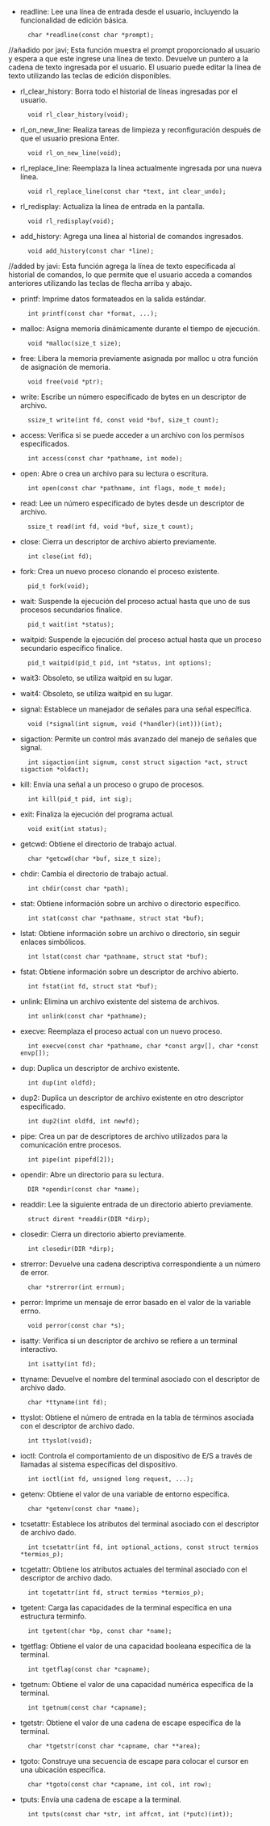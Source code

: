 - readline: Lee una línea de entrada desde el usuario, incluyendo la funcionalidad de edición básica.

		char *readline(const char *prompt);

//añadido por javi;
Esta función muestra el prompt proporcionado al usuario y espera a que este ingrese una línea de texto. Devuelve un puntero a la cadena de texto ingresada por el usuario. El usuario puede editar la línea de texto utilizando las teclas de edición disponibles.

- rl_clear_history: Borra todo el historial de líneas ingresadas por el usuario.

		void rl_clear_history(void);

- rl_on_new_line: Realiza tareas de limpieza y reconfiguración después de que el usuario presiona Enter.

		void rl_on_new_line(void);

- rl_replace_line: Reemplaza la línea actualmente ingresada por una nueva línea.

		void rl_replace_line(const char *text, int clear_undo);

- rl_redisplay: Actualiza la línea de entrada en la pantalla.

		void rl_redisplay(void);

- add_history: Agrega una línea al historial de comandos ingresados.

		void add_history(const char *line);
//added by javi:
 Esta función agrega la línea de texto especificada al historial de comandos, lo que permite que el usuario acceda a comandos anteriores utilizando las teclas de flecha arriba y abajo.
- printf: Imprime datos formateados en la salida estándar.

		int printf(const char *format, ...);

- malloc: Asigna memoria dinámicamente durante el tiempo de ejecución.

		void *malloc(size_t size);

- free: Libera la memoria previamente asignada por malloc u otra función de asignación de memoria.

		void free(void *ptr);

- write: Escribe un número especificado de bytes en un descriptor de archivo.

		ssize_t write(int fd, const void *buf, size_t count);

- access: Verifica si se puede acceder a un archivo con los permisos especificados.

		int access(const char *pathname, int mode);

- open: Abre o crea un archivo para su lectura o escritura.

		int open(const char *pathname, int flags, mode_t mode);

- read: Lee un número especificado de bytes desde un descriptor de archivo.

		ssize_t read(int fd, void *buf, size_t count);

- close: Cierra un descriptor de archivo abierto previamente.

		int close(int fd);

- fork: Crea un nuevo proceso clonando el proceso existente.

		pid_t fork(void);

- wait: Suspende la ejecución del proceso actual hasta que uno de sus procesos secundarios finalice.

		pid_t wait(int *status);

- waitpid: Suspende la ejecución del proceso actual hasta que un proceso secundario específico finalice.

		pid_t waitpid(pid_t pid, int *status, int options);

- wait3: Obsoleto, se utiliza waitpid en su lugar.

- wait4: Obsoleto, se utiliza waitpid en su lugar.

- signal: Establece un manejador de señales para una señal específica.

		void (*signal(int signum, void (*handler)(int)))(int);

- sigaction: Permite un control más avanzado del manejo de señales que signal.

		int sigaction(int signum, const struct sigaction *act, struct sigaction *oldact);

- kill: Envía una señal a un proceso o grupo de procesos.

		int kill(pid_t pid, int sig);

- exit: Finaliza la ejecución del programa actual.

		void exit(int status);

- getcwd: Obtiene el directorio de trabajo actual.

		char *getcwd(char *buf, size_t size);

- chdir: Cambia el directorio de trabajo actual.

		int chdir(const char *path);

- stat: Obtiene información sobre un archivo o directorio específico.

		int stat(const char *pathname, struct stat *buf);

- lstat: Obtiene información sobre un archivo o directorio, sin seguir enlaces simbólicos.

		int lstat(const char *pathname, struct stat *buf);

- fstat: Obtiene información sobre un descriptor de archivo abierto.

		int fstat(int fd, struct stat *buf);

- unlink: Elimina un archivo existente del sistema de archivos.

		int unlink(const char *pathname);

- execve: Reemplaza el proceso actual con un nuevo proceso.

		int execve(const char *pathname, char *const argv[], char *const envp[]);

- dup: Duplica un descriptor de archivo existente.

		int dup(int oldfd);

- dup2: Duplica un descriptor de archivo existente en otro descriptor especificado.

		int dup2(int oldfd, int newfd);

- pipe: Crea un par de descriptores de archivo utilizados para la comunicación entre procesos.

		int pipe(int pipefd[2]);

- opendir: Abre un directorio para su lectura.

		DIR *opendir(const char *name);

- readdir: Lee la siguiente entrada de un directorio abierto previamente.

		struct dirent *readdir(DIR *dirp);

- closedir: Cierra un directorio abierto previamente.

		int closedir(DIR *dirp);

- strerror: Devuelve una cadena descriptiva correspondiente a un número de error.

		char *strerror(int errnum);

- perror: Imprime un mensaje de error basado en el valor de la variable errno.

		void perror(const char *s);

- isatty: Verifica si un descriptor de archivo se refiere a un terminal interactivo.

		int isatty(int fd);

- ttyname: Devuelve el nombre del terminal asociado con el descriptor de archivo dado.

		char *ttyname(int fd);

- ttyslot: Obtiene el número de entrada en la tabla de términos asociada con el descriptor de archivo dado.

		int ttyslot(void);

- ioctl: Controla el comportamiento de un dispositivo de E/S a través de llamadas al sistema específicas del dispositivo.

		int ioctl(int fd, unsigned long request, ...);

- getenv: Obtiene el valor de una variable de entorno específica.

		char *getenv(const char *name);

- tcsetattr: Establece los atributos del terminal asociado con el descriptor de archivo dado.

		int tcsetattr(int fd, int optional_actions, const struct termios *termios_p);

- tcgetattr: Obtiene los atributos actuales del terminal asociado con el descriptor de archivo dado.

		int tcgetattr(int fd, struct termios *termios_p);

- tgetent: Carga las capacidades de la terminal específica en una estructura terminfo.

		int tgetent(char *bp, const char *name);

- tgetflag: Obtiene el valor de una capacidad booleana específica de la terminal.

		int tgetflag(const char *capname);

- tgetnum: Obtiene el valor de una capacidad numérica específica de la terminal.

		int tgetnum(const char *capname);

- tgetstr: Obtiene el valor de una cadena de escape específica de la terminal.

		char *tgetstr(const char *capname, char **area);

- tgoto: Construye una secuencia de escape para colocar el cursor en una ubicación específica.

		char *tgoto(const char *capname, int col, int row);

- tputs: Envía una cadena de escape a la terminal.

		int tputs(const char *str, int affcnt, int (*putc)(int));
